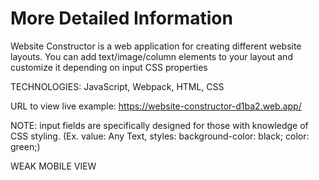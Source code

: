 # More Detailed Information

Website Constructor is a web application for creating different website layouts. You can add text/image/column elements to your layout and customize it depending on input CSS properties

TECHNOLOGIES: JavaScript, Webpack, HTML, CSS

URL to view live example: https://website-constructor-d1ba2.web.app/

NOTE: input fields are specifically designed for those with knowledge of CSS styling. (Ex. value: Any Text, styles: background-color: black; color: green;)

WEAK MOBILE VIEW
